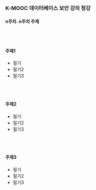 ### K-MOOC 데이터베이스 보안 강의 청강
#### n주차. n주차 주제

<br>
<br>


#### 주제1
* 필기
* 필기2
* 필기3


<br>
<br>




#### 주제2
* 필기
* 필기2
* 필기3


<br>
<br>




#### 주제3
* 필기
* 필기2
* 필기3


<br>
<br>


















